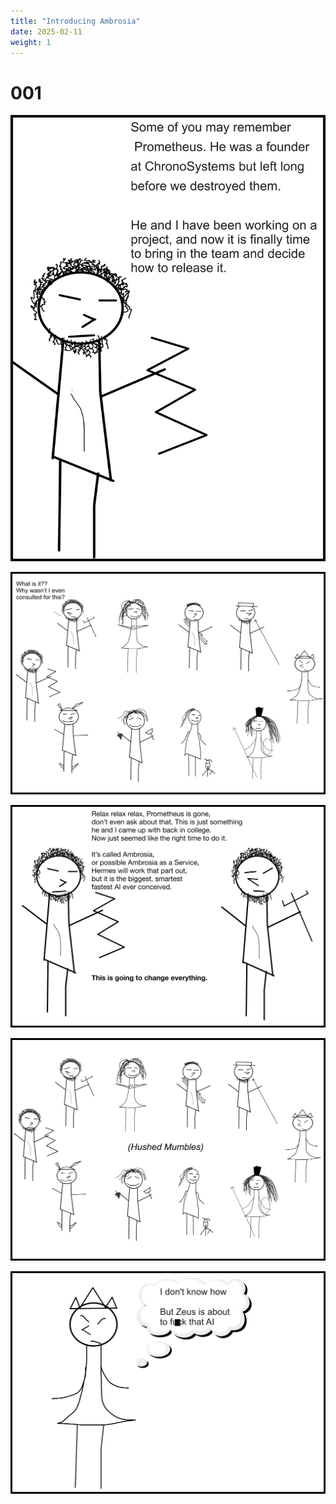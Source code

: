 ```yaml
---
title: "Introducing Ambrosia"
date: 2025-02-11 
weight: 1
---
```


# 001


<img class = 'comic' src='/assets/cartoon/001/s1b1.jpg'> <br />

<img class = 'comic' src='/assets/cartoon/001/s1b2.jpg'> <br />

<img class = 'comic' src='/assets/cartoon/001/s1b3.jpg'> <br />

<img class = 'comic' src='/assets/cartoon/001/s1b4.jpg'> <br />

<img class = 'comic' src='/assets/cartoon/001/001-s5-censor.jpg'>

